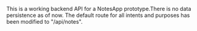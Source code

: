 This is a working backend API for a NotesApp prototype.There is no data persistence as of now. The default route for all intents and purposes has been modified to "/api/notes".